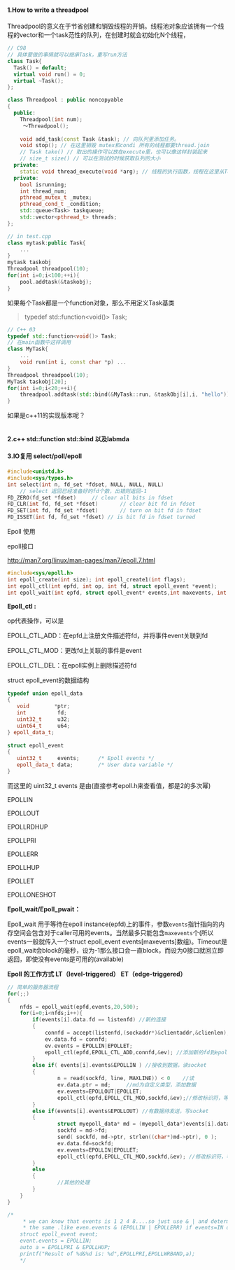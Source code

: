 #### 1.How to write a threadpool

Threadpool的意义在于节省创建和销毁线程的开销。线程池对象应该拥有一个线程的vector和一个task范性的队列，在创建时就会初始化N个线程，

```c++
// C98
// 具体要做的事情就可以继承Task，重写run方法
class Task{
  Task() = default;
  virtual void run() = 0;
  virtual ~Task();
};

class Threadpool : public noncopyable
{
  public:
    Threadpool(int num);
     ～Threadpool();
    
    void add_task(const Task &task); // 向队列里添加任务。
    void stop(); // 在这里销毁 mutex和condi 所有的线程都要thread.join 
    // Task take() // 取出的操作可以放在execute里，也可以像这样封装起来
    // size_t size() // 可以在测试的时候获取队列的大小
  private:
  	static void thread_execute(void *arg); // 线程的执行函数，线程在这里从Taskqueue里取出Task并执行Task重写的run函数。线程执行完成后会重新去队列中取出可执行的task
  private:
    bool isrunning;
    int thread_num;
    pthread_mutex_t _mutex;
    pthread_cond_t _condition;
    std::queue<Task> taskqueue;
    std::vector<pthread_t> threads;
};

// in test.cpp
class mytask:public Task{
    ...
}
mytask taskobj
Threadpool threadpool(10);
for(int i=0;i<100;++i){
    pool.addtask(&taskobj);
}
```

如果每个Task都是一个function对象，那么不用定义Task基类

> typedef std::function<void()> Task; 

```c++
// C++ 03
typedef std::function<void()> Task; 
// 在main函数中这样调用
class MyTask{
    ...
    void run(int i, const char *p) ...
}
Threadpool threadpool(10);
MyTask taskobj[20];
for(int i=0;i<20;++i){
    threadpool.addtask(std::bind(&MyTask::run, &taskObj[i],i, "hello"));
}
```

如果是c++11的实现版本呢？

```c++

```

#### 2.c++ std::function std::bind 以及labmda



#### 3.IO复用 select/poll/epoll 

```c++
#include<unistd.h>
#include<sys/types.h>
int select(int n, fd_set *fdset, NULL, NULL, NULL)
    // select 返回已经准备好的fd个数，出错则返回-1
FD_ZERO(fd_set *fdset)     // clear all bits in fdset
FD_CLR(int fd, fd_set *fdset)		// clear bit fd in fdset
FD_SET(int fd, fd_set *fdset)		// turn on bit fd in fdset
FD_ISSET(int fd, fd_set *fdset)	// is bit fd in fdset turned
```





Epoll 使用

epoll接口

http://man7.org/linux/man-pages/man7/epoll.7.html

```c++
#include<sys/epoll.h>
int epoll_create(int size); int epoll_create1(int flags);
int epoll_ctl(int epfd, int op, int fd, struct epoll_event *event);
int epoll_wait(int epfd, struct epoll_event* events,int maxevents, int timeout);
```



**Epoll_ctl :**

op代表操作，可以是

EPOLL_CTL_ADD：在epfd上注册文件描述符fd，并将事件event关联到fd

EPOLL_CTL_MOD：更改fd上关联的事件是event

EPOLL_CTL_DEL：在epoll实例上删除描述符fd

struct epoll_event的数据结构

```c++
typedef union epoll_data 
{
   void        *ptr;
   int          fd;
   uint32_t     u32;
   uint64_t     u64;
} epoll_data_t;
 
struct epoll_event 
{
   uint32_t     events;      /* Epoll events */
   epoll_data_t data;        /* User data variable */
}
```

而这里的 uint32_t events 是由(直接参考epoll.h来查看值，都是2的多次幂)

EPOLLIN

EPOLLOUT

EPOLLRDHUP

EPOLLPRI

EPOLLERR

EPOLLHUP

EPOLLET

EPOLLONESHOT



**Epoll_wait/Epoll_pwait：**

Epoll_wait 用于等待在epoll instance(epfd)上的事件，参数`events`指针指向的内存空间会包含对于caller可用的events。当然最多只能包含`maxevents`个(所以events一般就传入一个struct epoll_event events[maxevents]数组)。Timeout是epoll_wait会block的毫秒，设为-1那么接口会一直block，而设为0接口就回立即返回，即使没有events是可用的(available)

**Epoll 的工作方式 LT（level-triggered） ET（edge-triggered）**



```c++
// 简单的服务器流程
for(;;)
{
    nfds = epoll_wait(epfd,events,20,500);
    for(i=0;i<nfds;i++){
        if(events[i].data.fd == listenfd) //新的连接
        {
            connfd = accept(listenfd,(sockaddr*)&clientaddr,&clienlen);
        	ev.data.fd = connfd;
        	ev.events = EPOLLIN|EPOLLET;
        	epoll_ctl(epfd,EPOLL_CTL_ADD,connfd,&ev); //添加新的fd到epoll中
        }
        else if( events[i].events&EPOLLIN ) //接收到数据，读socket
        {
                n = read(sockfd, line, MAXLINE)) < 0    //读
                ev.data.ptr = md;     //md为自定义类型，添加数据
                ev.events=EPOLLOUT|EPOLLET;
                epoll_ctl(epfd,EPOLL_CTL_MOD,sockfd,&ev);//修改标识符，等待下一个循环时发送数据
        }
        else if(events[i].events&EPOLLOUT) //有数据待发送，写socket
        {
                struct myepoll_data* md = (myepoll_data*)events[i].data.ptr;    //取数据
                sockfd = md->fd;
                send( sockfd, md->ptr, strlen((char*)md->ptr), 0 );        //发送数据
                ev.data.fd=sockfd;
                ev.events=EPOLLIN|EPOLLET;
                epoll_ctl(epfd,EPOLL_CTL_MOD,sockfd,&ev); //修改标识符，等待下一个循环时接收数据
        }
        else
        {
                //其他的处理
        }
    }
}

/*
     * we can know that events is 1 2 4 8....so just use & | and determine whether it's
     * the same .like even.events & (EPOLLIN | EPOLLERR) if events=IN or ERR then return true else return false
    struct epoll_event event;
    event.events = EPOLLIN;
    auto a = EPOLLPRI & EPOLLHUP;
    printf("Result of %d&%d is: %d",EPOLLPRI,EPOLLWRBAND,a);
    */
```

